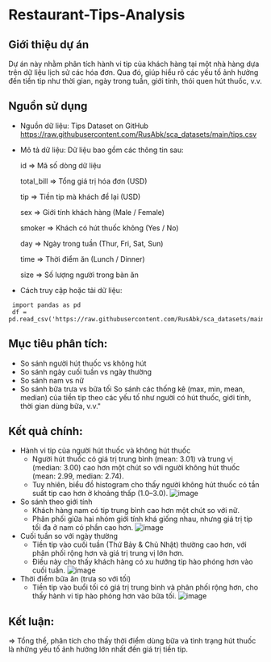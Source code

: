# Restaurant-Tips-Analysis

## Giới thiệu dự án
Dự án này nhằm phân tích hành vi tip của khách hàng tại một nhà hàng dựa trên dữ liệu lịch sử các hóa đơn. Qua đó, giúp hiểu rõ các yếu tố ảnh hưởng đến tiền tip như thời gian, ngày trong tuần, giới tính, thói quen hút thuốc, v.v.

## Nguồn sử dụng
- Nguồn dữ liệu:
  Tips Dataset on GitHub <https://raw.githubusercontent.com/RusAbk/sca_datasets/main/tips.csv>
- Mô tả dữ liệu:
  Dữ liệu bao gồm các thông tin sau:
  
  id => Mã số dòng dữ liệu
  
  total_bill => 	Tổng giá trị hóa đơn (USD)
  
  tip => Tiền tip mà khách để lại (USD)
  
  sex => 	Giới tính khách hàng (Male / Female)
  
  smoker => Khách có hút thuốc không (Yes / No)
  
  day => Ngày trong tuần (Thur, Fri, Sat, Sun)
  
  time => Thời điểm ăn (Lunch / Dinner)
  
  size => Số lượng người trong bàn ăn
  
- Cách truy cập hoặc tải dữ liệu:
 ```
  import pandas as pd
  df = pd.read_csv('https://raw.githubusercontent.com/RusAbk/sca_datasets/main/tips.csv')
```
## Mục tiêu phân tích:
  - So sánh người hút thuốc vs không hút
  - So sánh ngày cuối tuần vs ngày thường
  - So sánh nam vs nữ
  - So sánh bữa trưa vs bữa tối
So sánh các thống kê (max, min, mean, median) của tiền tip theo các yếu tố như người có hút thuốc, giới tính, thời gian dùng bữa, v.v."

## Kết quả chính:
- Hành vi tip của người hút thuốc và không hút thuốc
    - Người hút thuốc có giá trị trung bình (mean: 3.01) và trung vị (median: 3.00) cao hơn một chút so với người không hút thuốc (mean: 2.99, median: 2.74).
    - Tuy nhiên, biểu đồ histogram cho thấy người không hút thuốc có tần suất tip cao hơn ở khoảng thấp (1.0–3.0).
 ![image](https://github.com/user-attachments/assets/df8eaa2a-f821-48ce-acc1-56e640e7de0e)
- So sánh theo giới tính
    - Khách hàng nam có tip trung bình cao hơn một chút so với nữ.
    - Phân phối giữa hai nhóm giới tính khá giống nhau, nhưng giá trị tip tối đa ở nam có phần cao hơn.
 ![image](https://github.com/user-attachments/assets/13b9b320-4459-4f86-993b-89ea9622fa92)
- Cuối tuần so với ngày thường
    - Tiền tip vào cuối tuần (Thứ Bảy & Chủ Nhật) thường cao hơn, với phân phối rộng hơn và giá trị trung vị lớn hơn.
    - Điều này cho thấy khách hàng có xu hướng tip hào phóng hơn vào cuối tuần.
 ![image](https://github.com/user-attachments/assets/65422ed7-8aaa-4b34-b939-3862b0a755c9)
 - Thời điểm bữa ăn (trưa so với tối)
    - Tiền tip vào buổi tối có giá trị trung bình và phân phối rộng hơn, cho thấy hành vi tip hào phóng hơn vào bữa tối.
 ![image](https://github.com/user-attachments/assets/2713a16e-ed74-4885-9e64-b4d888a6042a)
## Kết luận:
=> Tổng thể, phân tích cho thấy thời điểm dùng bữa và tình trạng hút thuốc là những yếu tố ảnh hưởng lớn nhất đến giá trị tiền tip.






